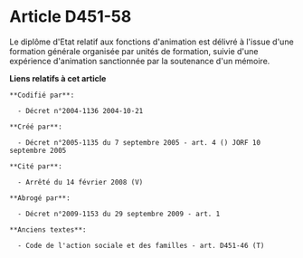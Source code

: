 # Article D451-58

Le diplôme d'Etat relatif aux fonctions d'animation est délivré à l'issue d'une formation générale organisée par unités de
formation, suivie d'une expérience d'animation sanctionnée par la soutenance d'un mémoire.

**Liens relatifs à cet article**

	**Codifié par**:

	  - Décret n°2004-1136 2004-10-21

	**Créé par**:

	  - Décret n°2005-1135 du 7 septembre 2005 - art. 4 () JORF 10 septembre 2005

	**Cité par**:

	  - Arrêté du 14 février 2008 (V)

	**Abrogé par**:

	  - Décret n°2009-1153 du 29 septembre 2009 - art. 1

	**Anciens textes**:

	  - Code de l'action sociale et des familles - art. D451-46 (T)

